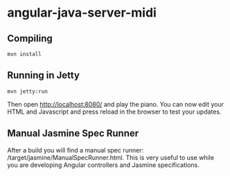 angular-java-server-midi
========================

Compiling
---------
	mvn install


Running in Jetty
----------------
	mvn jetty:run

Then open <http://localhost:8080/> and play the piano. You can now edit your HTML and
Javascript and press reload in the browser to test your updates.


Manual Jasmine Spec Runner
--------------------------
After a build you will find a manual spec runner: /target/jasmine/ManualSpecRunner.html.
This is very useful to use while you are developing Angular controllers and Jasmine
specifications.

